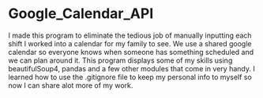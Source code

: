 # Google_Calendar_API

I made this program to eliminate the tedious job of manually inputting each shift I worked into a calendar for my family to see.
We use a shared google calendar so everyone knows when someone has something scheduled and we can plan around it.
This program displays some of my skills using beautifulSoup4, pandas and a few other modules that come in very handy.
I learned how to use the .gitignore file to keep my personal info to myself so now I can share alot more of my work.

